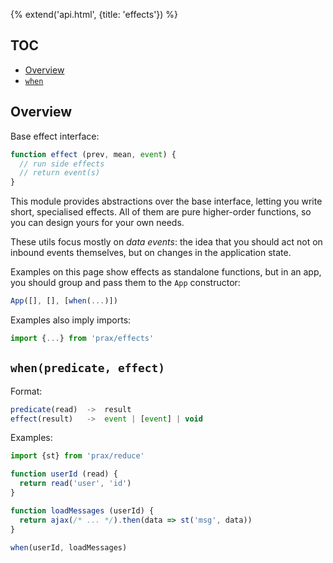 {% extend('api.html', {title: 'effects'}) %}

## TOC

* [Overview]({{url(path)}}/#overview)
* [`when`]({{url(path)}}/#-when-predicate-effect-)

## Overview

Base effect interface:

```js
function effect (prev, mean, event) {
  // run side effects
  // return event(s)
}
```

This module provides abstractions over the base interface, letting you write
short, specialised effects. All of them are pure higher-order functions, so you
can design yours for your own needs.

These utils focus mostly on _data events_: the idea that you should act not on
inbound events themselves, but on changes in the application state.

Examples on this page show effects as standalone functions, but in an app, you
should group and pass them to the `App` constructor:

```js
App([], [], [when(...)])
```

Examples also imply imports:

```js
import {...} from 'prax/effects'
```

## `when(predicate, effect)`

Format:

```js
predicate(read)  ->  result
effect(result)   ->  event | [event] | void
```

Examples:

```js
import {st} from 'prax/reduce'

function userId (read) {
  return read('user', 'id')
}

function loadMessages (userId) {
  return ajax(/* ... */).then(data => st('msg', data))
}

when(userId, loadMessages)
```
